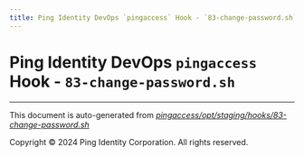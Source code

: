 ```yaml
---
title: Ping Identity DevOps `pingaccess` Hook - `83-change-password.sh`
---
```


# Ping Identity DevOps `pingaccess` Hook - `83-change-password.sh`

---
This document is auto-generated from _[pingaccess/opt/staging/hooks/83-change-password.sh](https://github.com/pingidentity/pingidentity-docker-builds/blob/master/pingaccess/opt/staging/hooks/83-change-password.sh)_

Copyright © 2024 Ping Identity Corporation. All rights reserved.
